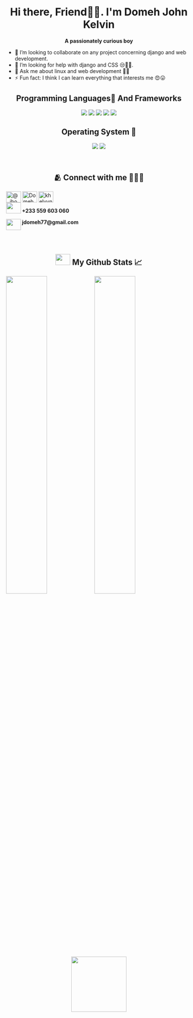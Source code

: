 <h1 align="center">Hi there, Friend👋🏽. I'm <span>Domeh John Kelvin</span></h1>

<p align=center><strong> A passionately curious boy </strong></p>

- 👯 I’m looking to collaborate on any project concerning django and web development.
- 🤔 I’m looking for help with django and CSS 😒🤌🏾.
- 💬 Ask me about linux and web development 🤞🏾
- ⚡ Fun fact: I think I can learn everything that interests me 😍😛

<h2 align=center>Programming Languages🍃 And Frameworks</h2>
<p align=center>
<img src="https://img.shields.io/badge/python-3670A0?style=for-the-badge&logo=python&logoColor=ffdd54" />
<img src="https://img.shields.io/badge/html5-%23E34F26.svg?style=for-the-badge&logo=html5&logoColor=white" />
<img src="https://img.shields.io/badge/css3-%231572B6.svg?style=for-the-badge&logo=css3&logoColor=white" />
<img src="https://img.shields.io/badge/django-%23092E20.svg?style=for-the-badge&logo=django&logoColor=white">
<img src=https://img.shields.io/badge/tailwindcss-%2338B2AC.svg?style=for-the-badge&logo=tailwind-css&logoColor=white>
</p>

<h2 align=center>Operating System 🐧</h2>
<p align=center>
<img src="https://img.shields.io/badge/Linux-FCC624?style=for-the-badge&logo=linux&logoColor=black" />
<img src="https://img.shields.io/badge/Arch%20Linux-1793D1?logo=arch-linux&logoColor=fff&style=for-the-badge" />
</p>
<br>

<h2 align=center> 🫂 Connect with me 👨🏾‍🏫</h2>
<a href="https://twitter.com/_jhohannes" target="blank"><img align="center" src="https://cdn.jsdelivr.net/npm/simple-icons@3.0.1/icons/twitter.svg" alt="@_jhohannes" height="30" width="40" /></a>
<a href="https://www.linkedin.com/in/john-domeh-8a21861b5/" target="blank"><img align="center" src="https://cdn.jsdelivr.net/npm/simple-icons@3.0.1/icons/linkedin.svg" alt="Domeh John" height="30" width="40" /></a>
<a href="https://www.instagram.com/khelvynj/" target="blank"><img align="center" src="https://cdn.jsdelivr.net/npm/simple-icons@3.0.1/icons/instagram.svg" alt="khelvynj" height="30" width="40" /></a>

<br>
<img align="left" src="https://cdn.jsdelivr.net/npm/simple-icons@3.0.1/icons/whatsapp.svg" alt="" height="30" width="40" />
<p><strong>  +233 559 603 060</strong></p>
<img align="left" src="https://cdn.jsdelivr.net/npm/simple-icons@3.0.1/icons/gmail.svg" height="30" width="40">
<p><strong>jdomeh77@gmail.com</strong></p>
<br>
<br>

<h2 align=center><img src="https://cdn.jsdelivr.net/npm/simple-icons@3.0.1/icons/github.svg" height=30 width=40 /> My Github Stats 📈 </h2>
<img align="left" width=47% src="https://github-readme-stats.vercel.app/api?username=JhohannesK&show_icons=true&theme=radical&count_private=true" />
<img width="47%" src="https://github-readme-streak-stats.herokuapp.com/?user=JhohannesK&theme=tokyonight" />
<p align=center>
<img src="https://github-readme-stats.vercel.app/api/top-langs/?username=JhohannesK&layout=compact&theme=tokyonight" height=150/>
</p>
